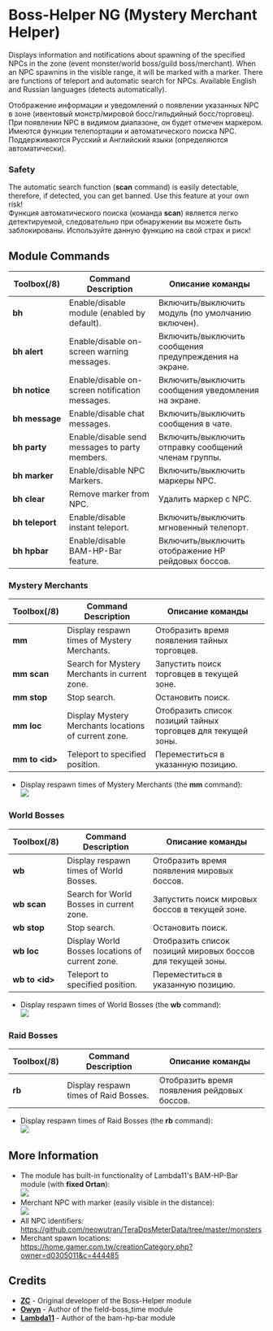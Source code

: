 # Boss-Helper NG (Mystery Merchant Helper)

Displays information and notifications about spawning of the specified NPCs in the zone (event monster/world boss/guild boss/merchant).
When an NPC spawnins in the visible range, it will be marked with a marker. There are functions of teleport and automatic search for NPCs. Available English and Russian languages (detects automatically).

Отображение информации и уведомлений о появлении указанных NPC в зоне (ивентовый монстр/мировой босс/гильдийный босс/торговец). 
При появлении NPC в видимом диапазоне, он будет отмечен маркером. Имеются функции телепортации и автоматического поиска NPC. Поддерживаются Русский и Английский языки (определяются автоматически).

### Safety

The automatic search function (**scan** command) is easily detectable, therefore, if detected, you can get banned. Use this feature at your own risk!   
Функция автоматического поиска (команда **scan**) является легко детектируемой, следовательно при обнаружении вы можете быть заблокированы. Используйте данную функцию на свой страх и риск!

## Module Commands
Toolbox(/8) | Command Description | Описание команды
--- | --- | ---
**bh** | Enable/disable module (enabled by default). | Включить/выключить модуль (по умолчанию включен).
**bh&nbsp;alert** | Enable/disable on-screen warning messages. | Включить/выключить сообщения предупреждения на экране.
**bh&nbsp;notice** | Enable/disable on-screen notification messages. | Включить/выключить сообщения уведомления на экране.
**bh&nbsp;message** | Enable/disable chat messages. | Включить/выключить сообщения в чате.
**bh&nbsp;party** | Enable/disable send messages to party members. | Включить/выключить отправку сообщений членам группы.
**bh&nbsp;marker** | Enable/disable NPC Markers. | Включить/выключить маркеры NPC.
**bh&nbsp;clear** | Remove marker from NPC. | Удалить маркер с NPC.
**bh&nbsp;teleport** | Enable/disable instant teleport. | Включить/выключить мгновенный телепорт.
**bh&nbsp;hpbar** | Enable/disable BAM-HP-Bar feature. | Включить/выключить отображение HP рейдовых боссов.

### Mystery Merchants
Toolbox(/8) | Command Description | Описание команды
--- | --- | ---
**mm** | Display respawn times of Mystery Merchants. | Отобразить время появления тайных торговцев.
**mm&nbsp;scan** | Search for Mystery Merchants in current zone. | Запустить поиск торговцев в текущей зоне.
**mm&nbsp;stop** | Stop search. | Остановить поиск.
**mm&nbsp;loc** | Display Mystery Merchants locations of current zone. | Отобразить список позиций тайных торговцев для текущей зоны.
**mm&nbsp;to&nbsp;&lt;id&gt;** | Teleport to specified position. | Переместиться в указанную позицию.

* Display respawn times of Mystery Merchants (the **mm** command):   
  ![](https://i.imgur.com/MRSGHDo.png)

### World Bosses
Toolbox(/8) | Command Description | Описание команды
--- | --- | ---
**wb** | Display respawn times of World Bosses. | Отобразить время появления мировых боссов.
**wb&nbsp;scan** | Search for World Bosses in current zone. | Запустить поиск мировых боссов в текущей зоне.
**wb&nbsp;stop** | Stop search. | Остановить поиск.
**wb&nbsp;loc** | Display World Bosses locations of current zone. | Отобразить список позиций мировых боссов для текущей зоны.
**wb&nbsp;to&nbsp;&lt;id&gt;** | Teleport to specified position. | Переместиться в указанную позицию.

* Display respawn times of World Bosses (the **wb** command):   
  ![](https://i.imgur.com/RPXfTFV.png)

### Raid Bosses
Toolbox(/8) | Command Description | Описание команды
--- | --- | ---
**rb** | Display respawn times of Raid Bosses. | Отобразить время появления рейдовых боссов.

* Display respawn times of Raid Bosses (the **rb** command):   
  ![](https://i.imgur.com/A6kpUCK.png)

## More Information

* The module has built-in functionality of Lambda11's BAM-HP-Bar module (with **fixed Ortan**):   
  ![](https://i.imgur.com/kLNyQJL.png)
* Merchant NPC with marker (easily visible in the distance):   
  ![](https://i.imgur.com/tdIJKJv.png)
* All NPC identifiers: https://github.com/neowutran/TeraDpsMeterData/tree/master/monsters
* Merchant spawn locations: https://home.gamer.com.tw/creationCategory.php?owner=d0305011&c=444485

## Credits
- **[ZC](https://github.com/tera-mod)** - Original developer of the Boss-Helper module
- **[Owyn](https://github.com/Owyn)** - Author of the field-boss_time module
- **[Lambda11](https://github.com/Lambda11)** - Author of the bam-hp-bar module
